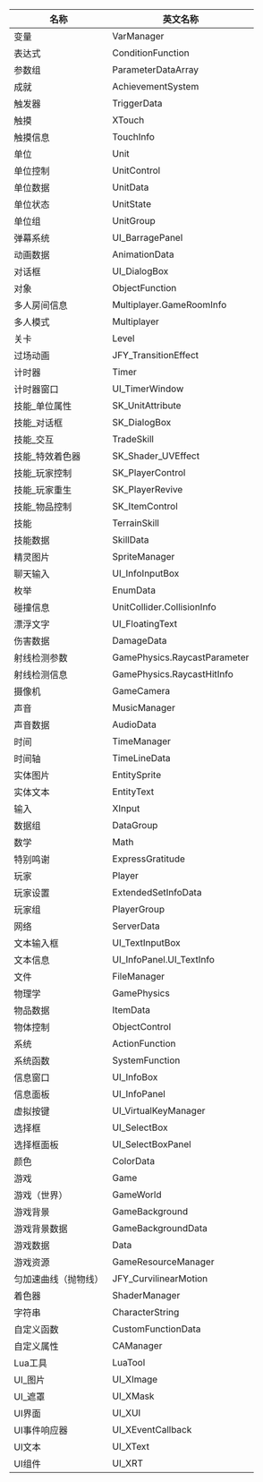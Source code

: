 | 名称                 | 英文名称                     |
| -------------------- | ---------------------------- |
| 变量                 | VarManager                   |
| 表达式               | ConditionFunction            |
| 参数组               | ParameterDataArray           |
| 成就                 | AchievementSystem            |
| 触发器               | TriggerData                  |
| 触摸                 | XTouch                       |
| 触摸信息             | TouchInfo                    |
| 单位                 | Unit                         |
| 单位控制             | UnitControl                  |
| 单位数据             | UnitData                     |
| 单位状态             | UnitState                    |
| 单位组               | UnitGroup                    |
| 弹幕系统             | UI_BarragePanel              |
| 动画数据             | AnimationData                |
| 对话框               | UI_DialogBox                 |
| 对象                 | ObjectFunction               |
| 多人房间信息         | Multiplayer.GameRoomInfo     |
| 多人模式             | Multiplayer                  |
| 关卡                 | Level                        |
| 过场动画             | JFY_TransitionEffect         |
| 计时器               | Timer                        |
| 计时器窗口           | UI_TimerWindow               |
| 技能_单位属性        | SK_UnitAttribute             |
| 技能_对话框          | SK_DialogBox                 |
| 技能_交互            | TradeSkill                   |
| 技能_特效着色器      | SK_Shader_UVEffect           |
| 技能_玩家控制        | SK_PlayerControl             |
| 技能_玩家重生        | SK_PlayerRevive              |
| 技能_物品控制        | SK_ItemControl               |
| 技能                 | TerrainSkill                 |
| 技能数据             | SkillData                    |
| 精灵图片             | SpriteManager                |
| 聊天输入             | UI_InfoInputBox              |
| 枚举                 | EnumData                     |
| 碰撞信息             | UnitCollider.CollisionInfo   |
| 漂浮文字             | UI_FloatingText              |
| 伤害数据             | DamageData                   |
| 射线检测参数         | GamePhysics.RaycastParameter |
| 射线检测信息         | GamePhysics.RaycastHitInfo   |
| 摄像机               | GameCamera                   |
| 声音                 | MusicManager                 |
| 声音数据             | AudioData                    |
| 时间                 | TimeManager                  |
| 时间轴               | TimeLineData                 |
| 实体图片             | EntitySprite                 |
| 实体文本             | EntityText                   |
| 输入                 | XInput                       |
| 数据组               | DataGroup                    |
| 数学                 | Math                         |
| 特别鸣谢             | ExpressGratitude             |
| 玩家                 | Player                       |
| 玩家设置             | ExtendedSetInfoData          |
| 玩家组               | PlayerGroup                  |
| 网络                 | ServerData                   |
| 文本输入框           | UI_TextInputBox              |
| 文本信息             | UI_InfoPanel.UI_TextInfo     |
| 文件                 | FileManager                  |
| 物理学               | GamePhysics                  |
| 物品数据             | ItemData                     |
| 物体控制             | ObjectControl                |
| 系统                 | ActionFunction               |
| 系统函数             | SystemFunction               |
| 信息窗口             | UI_InfoBox                   |
| 信息面板             | UI_InfoPanel                 |
| 虚拟按键             | UI_VirtualKeyManager         |
| 选择框               | UI_SelectBox                 |
| 选择框面板           | UI_SelectBoxPanel            |
| 颜色                 | ColorData                    |
| 游戏                 | Game                         |
| 游戏（世界）         | GameWorld                    |
| 游戏背景             | GameBackground               |
| 游戏背景数据         | GameBackgroundData           |
| 游戏数据             | Data                         |
| 游戏资源             | GameResourceManager          |
| 匀加速曲线（抛物线） | JFY_CurvilinearMotion        |
| 着色器               | ShaderManager                |
| 字符串               | CharacterString              |
| 自定义函数           | CustomFunctionData           |
| 自定义属性           | CAManager                    |
| Lua工具              | LuaTool                      |
| UI_图片              | UI_XImage                    |
| UI_遮罩              | UI_XMask                     |
| UI界面               | UI_XUI                       |
| UI事件响应器         | UI_XEventCallback            |
| UI文本               | UI_XText                     |
| UI组件               | UI_XRT                       |